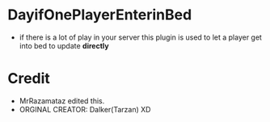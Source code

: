# DayifOnePlayerEnterinBed
 - if there is a lot of play in your server 
this plugin is used to let a player get into bed to update **directly**
# Credit
 - MrRazamataz edited this.
 - ORGINAL CREATOR: Dalker(Tarzan) XD
